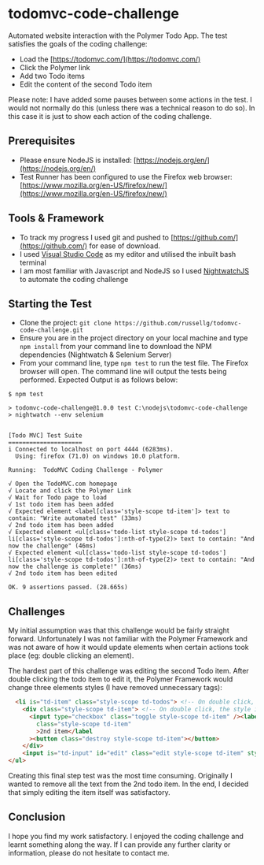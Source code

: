 # todomvc-code-challenge

Automated website interaction with the Polymer Todo App. The test satisfies the goals of the coding challenge:

- Load the [https://todomvc.com/](https://todomvc.com/)
- Click the Polymer link
- Add two Todo items
- Edit the content of the second Todo item

Please note: I have added some pauses between some actions in the test. I would not normally do this (unless there was a technical reason to do so). In this case it is just to show each action of the coding challenge.

## Prerequisites

- Please ensure NodeJS is installed: [https://nodejs.org/en/](https://nodejs.org/en/)
- Test Runner has been configured to use the Firefox web browser: [https://www.mozilla.org/en-US/firefox/new/](https://www.mozilla.org/en-US/firefox/new/)

## Tools & Framework

- To track my progress I used git and pushed to [https://github.com/](https://github.com/) for ease of download.
- I used [Visual Studio Code](https://code.visualstudio.com) as my editor and utilised the inbuilt bash terminal
- I am most familiar with Javascript and NodeJS so I used [NightwatchJS](https://nightwatchjs.org/) to automate the coding challenge

## Starting the Test

- Clone the project: `git clone https://github.com/russellg/todomvc-code-challenge.git`
- Ensure you are in the project directory on your local machine and type `npm install` from your command line to download the NPM dependencies (Nightwatch & Selenium Server)
- From your command line, type `npm test` to run the test file. The Firefox browser will open. The command line will output the tests being performed. Expected Output is as follows below:

```
$ npm test

> todomvc-code-challenge@1.0.0 test C:\nodejs\todomvc-code-challenge
> nightwatch --env selenium


[Todo MVC] Test Suite
=====================
i Connected to localhost on port 4444 (6283ms).
  Using: firefox (71.0) on windows 10.0 platform.

Running:  TodoMVC Coding Challenge - Polymer

√ Open the TodoMVC.com homepage
√ Locate and click the Polymer Link
√ Wait for Todo page to load
√ 1st todo item has been added
√ Expected element <label[class='style-scope td-item']> text to contain: "Write automated test" (33ms)
√ 2nd todo item has been added
√ Expected element <ul[class='todo-list style-scope td-todos'] li[class='style-scope td-todos']:nth-of-type(2)> text to contain: "And now the challenge" (46ms)
√ Expected element <ul[class='todo-list style-scope td-todos'] li[class='style-scope td-todos']:nth-of-type(2)> text to contain: "And now the challenge is complete!" (36ms)
√ 2nd todo item has been edited

OK. 9 assertions passed. (28.665s)
```

## Challenges

My initial assumption was that this challenge would be fairly straight forward. Unfortunately I was not familiar with the Polymer Framework and was not aware of how it would update elements when certain actions took place (eg: double clicking an element).

The hardest part of this challenge was editing the second Todo item. After double clicking the todo item to edit it, the Polymer Framework would change three elements styles (I have removed unnecessary tags):

```html
  <li is="td-item" class="style-scope td-todos"> <!-- On double click, the class name changes to: "style-scope td-todos editing" -->
    <div class="style-scope td-item"> <!-- On double click, the style is updated to style="display: none;" -->
      <input type="checkbox" class="toggle style-scope td-item" /><label
        class="style-scope td-item"
        >2nd item</label
      ><button class="destroy style-scope td-item"></button>
    </div>
    <input is="td-input" id="edit" class="edit style-scope td-item" style="display: none;"> <!-- On double click, style="display: none;" would update to: style="" -->
</ul>
```

Creating this final step test was the most time consuming. Originally I wanted to remove all the text from the 2nd todo item. In the end, I decided that simply editing the item itself was satisfactory.

## Conclusion

I hope you find my work satisfactory. I enjoyed the coding challenge and learnt something along the way. If I can provide any further clarity or information, please do not hesitate to contact me.
